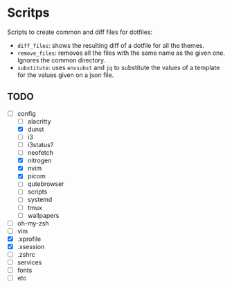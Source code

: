 # Scritps

Scripts to create common and diff files for dotfiles:

- `diff_files`: shows the resulting diff of a dotfile for all the themes.
- `remove_files`: removes all the files with the same name as the given one. Ignores the common directory.
- `substitute`: uses `envsubst` and `jq` to substitute the values of a template for the values given on a json file.

## TODO

- [ ] config
  - [ ] alacritty
  - [x] dunst
  - [ ] i3
  - [ ] i3status?
  - [ ] neofetch
  - [x] nitrogen
  - [x] nvim
  - [x] picom
  - [ ] qutebrowser
  - [ ] scripts
  - [ ] systemd
  - [ ] tmux
  - [ ] wallpapers
- [ ] oh-my-zsh
- [ ] vim
- [x] .xprofile
- [x] .xsession
- [ ] .zshrc
- [ ] services
- [ ] fonts
- [ ] etc
